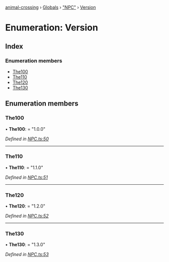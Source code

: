 [animal-crossing](../README.md) › [Globals](../globals.md) › ["NPC"](../modules/_npc_.md) › [Version](_npc_.version.md)

# Enumeration: Version

## Index

### Enumeration members

* [The100](_npc_.version.md#the100)
* [The110](_npc_.version.md#the110)
* [The120](_npc_.version.md#the120)
* [The130](_npc_.version.md#the130)

## Enumeration members

###  The100

• **The100**: = "1.0.0"

*Defined in [NPC.ts:50](https://github.com/Norviah/animal-crossing/blob/e9cea70/module/types/NPC.ts#L50)*

___

###  The110

• **The110**: = "1.1.0"

*Defined in [NPC.ts:51](https://github.com/Norviah/animal-crossing/blob/e9cea70/module/types/NPC.ts#L51)*

___

###  The120

• **The120**: = "1.2.0"

*Defined in [NPC.ts:52](https://github.com/Norviah/animal-crossing/blob/e9cea70/module/types/NPC.ts#L52)*

___

###  The130

• **The130**: = "1.3.0"

*Defined in [NPC.ts:53](https://github.com/Norviah/animal-crossing/blob/e9cea70/module/types/NPC.ts#L53)*
